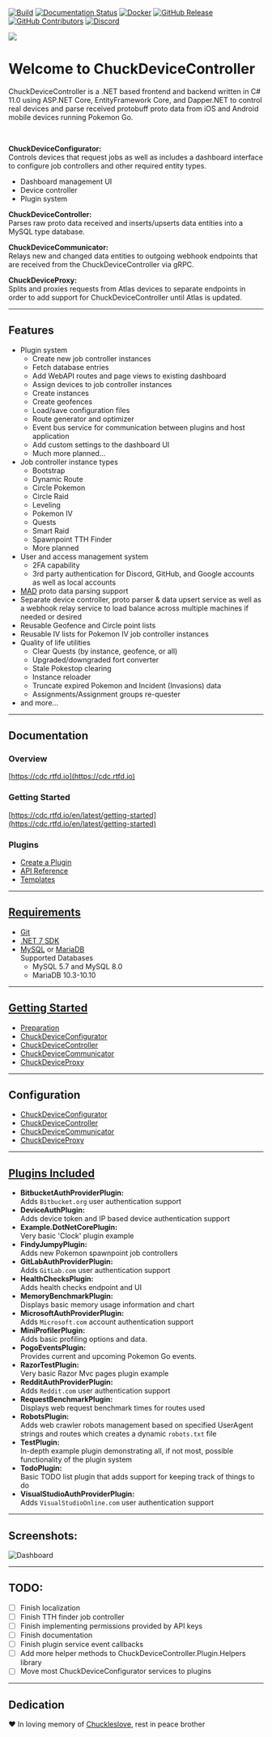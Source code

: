 [![Build](https://github.com/versx/ChuckDeviceController/workflows/.NET/badge.svg)](https://github.com/versx/ChuckDeviceController/actions)
[![Documentation Status](https://readthedocs.org/projects/cdc/badge/?version=latest)](https://cdc.rtfd.io)
[![Docker](https://github.com/versx/ChuckDeviceController/actions/workflows/publish-docker-image.yml/badge.svg)](https://github.com/versx/ChuckDeviceController/actions/workflows/publish-docker-image.yml)
[![GitHub Release](https://img.shields.io/github/release/versx/ChuckDeviceController.svg)](https://github.com/versx/ChuckDeviceController/releases/)
[![GitHub Contributors](https://img.shields.io/github/contributors/versx/ChuckDeviceController.svg)](https://github.com/versx/ChuckDeviceController/graphs/contributors/)
[![Discord](https://img.shields.io/discord/552003258000998401.svg?label=&logo=discord&logoColor=ffffff&color=7389D8&labelColor=6A7EC2)](https://discord.gg/zZ9h9Xa)  

![](https://raw.githubusercontent.com/versx/ChuckDeviceController/net6/src/ChuckDeviceConfigurator/wwwroot/favicons/chuck.gif)

# Welcome to ChuckDeviceController  
ChuckDeviceController is a .NET based frontend and backend written in C# 11.0 using ASP.NET Core, EntityFramework Core, and Dapper.NET to control real devices and parse received protobuff proto data from iOS and Android mobile devices running Pokemon Go.

<br>

**ChuckDeviceConfigurator:**  
Controls devices that request jobs as well as includes a dashboard interface to configure job controllers and other required entity types.  

- Dashboard management UI  
- Device controller  
- Plugin system  

**ChuckDeviceController:**  
Parses raw proto data received and inserts/upserts data entities into a MySQL type database.  

**ChuckDeviceCommunicator:**  
Relays new and changed data entities to outgoing webhook endpoints that are received from the ChuckDeviceController via gRPC.  

**ChuckDeviceProxy:**  
Splits and proxies requests from Atlas devices to separate endpoints in order to add support for ChuckDeviceController until Atlas is updated.

<hr>

## Features  
- Plugin system  
    * Create new job controller instances  
    * Fetch database entries  
    * Add WebAPI routes and page views to existing dashboard  
    * Assign devices to job controller instances  
    * Create instances  
    * Create geofences  
    * Load/save configuration files  
    * Route generator and optimizer  
    * Event bus service for communication between plugins and host application  
    * Add custom settings to the dashboard UI  
    * Much more planned...  
- Job controller instance types  
    * Bootstrap  
    * Dynamic Route
    * Circle Pokemon  
    * Circle Raid  
    * Leveling  
    * Pokemon IV  
    * Quests  
    * Smart Raid
    * Spawnpoint TTH Finder  
    * More planned  
- User and access management system  
    * 2FA capability  
    * 3rd party authentication for Discord, GitHub, and Google accounts as well as local accounts  
- [MAD](https://github.com/Map-A-Droid/MAD) proto data parsing support
- Separate device controller, proto parser & data upsert service as well as a webhook relay service to load balance across multiple machines if needed or desired  
- Reusable Geofence and Circle point lists  
- Reusable IV lists for Pokemon IV job controller instances  
- Quality of life utilities  
    * Clear Quests (by instance, geofence, or all)  
    * Upgraded/downgraded fort converter  
    * Stale Pokestop clearing  
    * Instance reloader  
    * Truncate expired Pokemon and Incident (Invasions) data  
    * Assignments/Assignment groups re-quester  
- and more...  

<hr>

## Documentation  

### Overview  
[https://cdc.rtfd.io](https://cdc.rtfd.io)  

### Getting Started  
[https://cdc.rtfd.io/en/latest/getting-started](https://cdc.rtfd.io/en/latest/getting-started)  

### Plugins  
- [Create a Plugin](https://cdc.rtfd.io/en/latest/plugin-system/create-a-plugin)  
- [API Reference](https://cdc.rtfd.io/en/latest/plugin-system/api)  
- [Templates](https://cdc.rtfd.io/en/latest/plugin-system/project-templates)  

<hr>

## [Requirements](https://cdc.rtfd.io/en/latest/requirements)
- [Git](https://git-scm.com/book/en/v2/Getting-Started-Installing-Git)  
- [.NET 7 SDK](https://dotnet.microsoft.com/download/dotnet/7.0)  
- [MySQL](https://dev.mysql.com/downloads/mysql/) or [MariaDB](https://mariadb.org/download/?t=mariadb&p=mariadb)  
    Supported Databases  
    - MySQL 5.7 and MySQL 8.0  
    - MariaDB 10.3-10.10  

<hr>

## [Getting Started](https://cdc.rtfd.io/en/latest/getting-started)  

- [Preparation](https://cdc.rtfd.io/en/latest/getting-started/#preparation)  
- [ChuckDeviceConfigurator](https://cdc.rtfd.io/en/latest/getting-started/#chuckdeviceconfigurator)  
- [ChuckDeviceController](https://cdc.rtfd.io/en/latest/getting-started/#chuckdevicecontroller)  
- [ChuckDeviceCommunicator](https://cdc.rtfd.io/en/latest/getting-started/#chuckdevicecommunicator)  
- [ChuckDeviceProxy](https://cdc.rtfd.io/en/latest/getting-started/#chuckdeviceproxy)  

<hr>

## Configuration
- [ChuckDeviceConfigurator](https://cdc.rtfd.io/en/latest/applications/configurator#configuration)  
- [ChuckDeviceController](https://cdc.rtfd.io/en/latest/applications/controller#configuration)  
- [ChuckDeviceCommunicator](https://cdc.rtfd.io/en/latest/applications/communicator#configuration)  
- [ChuckDeviceProxy](https://cdc.rtfd.io/en/latest/applications/proxy#configuration)  

<hr>

## [Plugins Included](https://cdc.rtfd.io/en/latest/plugin-system/plugins-included)  
- **BitbucketAuthProviderPlugin:**  
Adds `Bitbucket.org` user authentication support    
- **DeviceAuthPlugin:**  
Adds device token and IP based device authentication support
- **Example.DotNetCorePlugin:**  
Very basic 'Clock' plugin example  
- **FindyJumpyPlugin:**  
Adds new Pokemon spawnpoint job controllers  
- **GitLabAuthProviderPlugin:**  
Adds `GitLab.com` user authentication support  
- **HealthChecksPlugin:**  
Adds health checks endpoint and UI  
- **MemoryBenchmarkPlugin:**  
Displays basic memory usage information and chart  
- **MicrosoftAuthProviderPlugin:**  
Adds `Microsoft.com` account authentication support
- **MiniProfilerPlugin:**  
Adds basic profiling options and data.  
- **PogoEventsPlugin:**  
Provides current and upcoming Pokemon Go events.  
- **RazorTestPlugin:**  
Very basic Razor Mvc pages plugin example  
- **RedditAuthProviderPlugin:**  
Adds `Reddit.com` user authentication support  
- **RequestBenchmarkPlugin:**  
Displays web request benchmark times for routes used  
- **RobotsPlugin:**  
Adds web crawler robots management based on specified UserAgent strings and routes which creates a dynamic `robots.txt` file  
- **TestPlugin:**  
In-depth example plugin demonstrating all, if not most, possible functionality of the plugin system  
- **TodoPlugin:**  
Basic TODO list plugin that adds support for keeping track of things to do  
- **VisualStudioAuthProviderPlugin:**  
Adds `VisualStudioOnline.com` user authentication support  

<hr>

## Screenshots:  
![Dashboard](docs/images/dashboard.png)  

<hr>

## TODO:  
- [ ] Finish localization  
- [ ] Finish TTH finder job controller  
- [ ] Finish implementing permissions provided by API keys  
- [ ] Finish documentation  
- [ ] Finish plugin service event callbacks  
- [ ] Add more helper methods to ChuckDeviceController.Plugin.Helpers library  
- [ ] Move most ChuckDeviceConfigurator services to plugins  

<hr>

## Dedication  
❤️ In loving memory of [Chuckleslove](https://github.com/Chuckleslove), rest in peace brother
